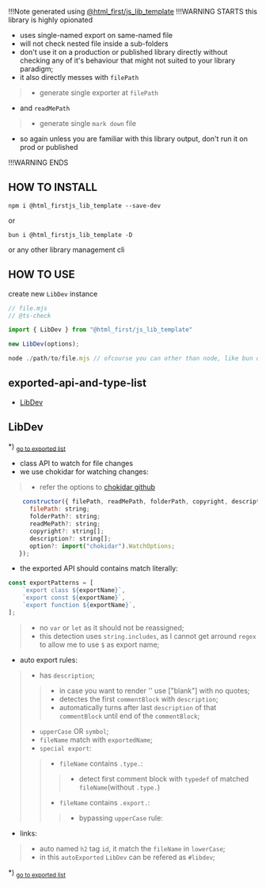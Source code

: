 !!!Note generated using [@html_first/js_lib_template](https://www.npmjs.com/package/@html_first/js_lib_template)
!!!WARNING STARTS this library is highly opionated
- uses single-named export on same-named file
- will not check nested file inside a sub-folders
- don't use it on a production or published library directly without checking any of it's behaviour
that might not suited to your library paradigm;
- it also directly messes with `filePath`
>	- generate single exporter at `filePath`
- and `readMePath`
>	- generate single `mark down` file
- so again unless you are familiar with this library output, don't run it on prod or published

!!!WARNING ENDS

## HOW TO INSTALL
```shell
npm i @html_firstjs_lib_template --save-dev
```
or
```shell
bun i @html_firstjs_lib_template -D
```
or any other library management cli
## HOW TO USE
 create new `LibDev` instance
 ```js
// file.mjs
// @ts-check

import { LibDev } from "@html_first/js_lib_template"

new LibDev(options);
```

```js
node ./path/to/file.mjs // ofcourse you can other than node, like bun deno or other
```


<h2 id="exported-api-and-type-list">exported-api-and-type-list</h2>

- [LibDev](#libdev)

<h2 id="libdev">LibDev</h2>

*) <sub>[go to exported list](#exported-api-and-type-list)</sub>

- class API to watch for file changes-  we use chokidar for watching changes:> - refer the options to [chokidar github](https://github.com/paulmillr/chokidar)```js    constructor({ filePath, readMePath, folderPath, copyright, description, option, }: {      filePath: string;      folderPath?: string;      readMePath?: string;      copyright?: string[];      description?: string[];      option?: import("chokidar").WatchOptions;   });```- the exported API should contains match literally:```jsconst exportPatterns = [	`export class ${exportName}`,	`export const ${exportName}`,	`export function ${exportName}`,];```> - no `var` or `let` as it should not be reassigned;> - this detection uses `string.includes`, as I cannot get arround `regex` to allow me to use `$` as export name;- auto export rules:> - has `description`;> > - in case you want to render '' use ["blank"] with no quotes;> > - detectes the first `commentBlock` with `description`;> > - automatically turns after last `description` of that `commentBlock` until end of the `commentBlock`;> - `upperCase` OR `symbol`;> - `fileName` match with `exportedName`;> - `special export`:> > - `fileName` contains `.type.`:> > > - detect first comment block with `typedef` of matched `fileName`(without `.type.`)> > - `fileName` contains `.export.`:> > > - bypassing `upperCase` rule:- links:> - auto named `h2` tag `id`, it match the `fileName` in `lowerCase`;> - in this `autoExported` `LibDev` can be refered as `#libdev`;

*) <sub>[go to exported list](#exported-api-and-type-list)</sub>

